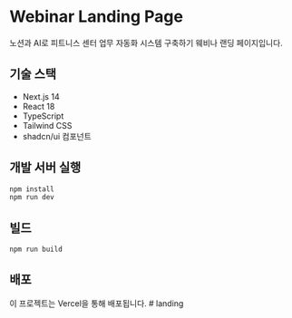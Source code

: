 # Webinar Landing Page

노션과 AI로 피트니스 센터 업무 자동화 시스템 구축하기 웨비나 랜딩 페이지입니다.

## 기술 스택

- Next.js 14
- React 18
- TypeScript
- Tailwind CSS
- shadcn/ui 컴포넌트

## 개발 서버 실행

```bash
npm install
npm run dev
```

## 빌드

```bash
npm run build
```

## 배포

이 프로젝트는 Vercel을 통해 배포됩니다. # landing
